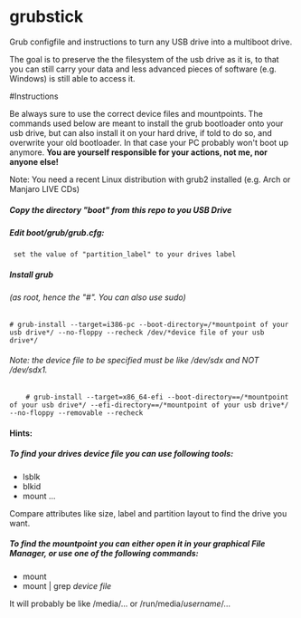 grubstick
=========

Grub configfile and instructions to turn any USB drive into a multiboot drive.

The goal is to preserve the the filesystem of the usb drive as it is, to that you can still carry your data and less advanced pieces of software (e.g. Windows) is still able to access it.

#Instructions

Be always sure to use the correct device files and mountpoints.
The commands used below are meant to install the grub bootloader onto your usb drive, but can also install it on your hard drive, if told to do so, and overwrite your old bootloader. In that case your PC probably won't boot up anymore.
**You are yourself responsible for your actions, not me, nor anyone else!**


Note: You need a recent Linux distribution with grub2 installed (e.g. Arch or Manjaro LIVE CDs)

##### Copy the directory "boot" from this repo to you USB Drive
##### Edit boot/grub/grub.cfg:
     set the value of "partition_label" to your drives label
##### Install grub
###### (as root, hence the "#". You can also use sudo)
	# grub-install --target=i386-pc --boot-directory=/*mountpoint of your usb drive*/ --no-floppy --recheck /dev/*device file of your usb drive*/
###### Note: the device file to be specified must be like /dev/sdx and NOT /dev/sdx1.
        # grub-install --target=x86_64-efi --boot-directory==/*mountpoint of your usb drive*/ --efi-directory==/*mountpoint of your usb drive*/ --no-floppy --removable --recheck

#### Hints:
##### To find your drives device file you can use following tools:
 * lsblk
 * blkid
 * mount
...

Compare attributes like size, label and partition layout to find the drive you want.

##### To find the mountpoint you can either open it in your graphical File Manager, or use one of the following commands:
 * mount
 * mount | grep *device file*

It will probably be like /media/... or /run/media/*username*/...
